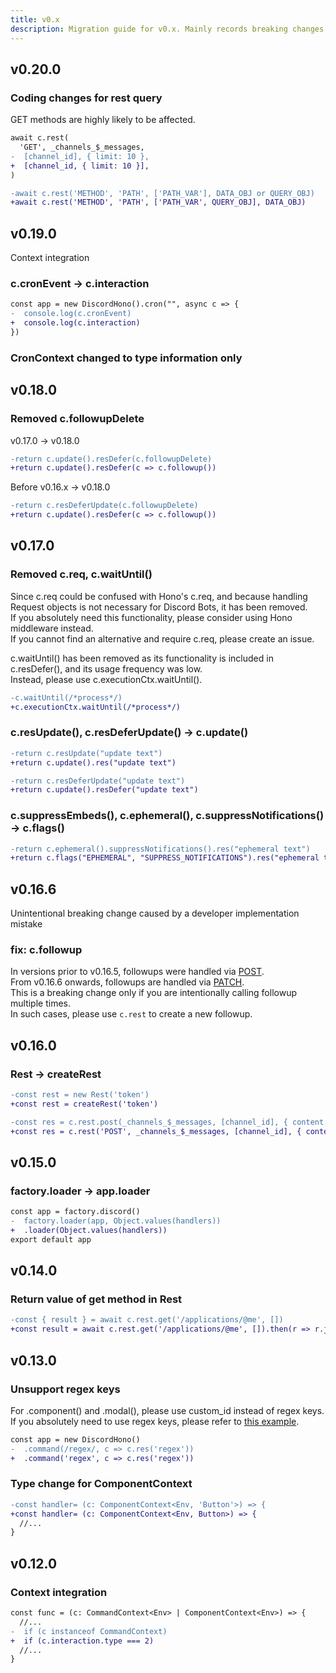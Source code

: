 ```yaml
---
title: v0.x
description: Migration guide for v0.x. Mainly records breaking changes.
---
```


## v0.20.0

### Coding changes for rest query

GET methods are highly likely to be affected.

```diff lang="ts"
await c.rest(
  'GET', _channels_$_messages,
-  [channel_id], { limit: 10 },
+  [channel_id, { limit: 10 }],
)
```

```diff lang="ts" "QUERY_OBJ"
-await c.rest('METHOD', 'PATH', ['PATH_VAR'], DATA_OBJ or QUERY_OBJ)
+await c.rest('METHOD', 'PATH', ['PATH_VAR', QUERY_OBJ], DATA_OBJ)
```

## v0.19.0

Context integration

### c.cronEvent -> c.interaction

```diff lang="ts"
const app = new DiscordHono().cron("", async c => {
-  console.log(c.cronEvent)
+  console.log(c.interaction)
})
```

### CronContext changed to type information only

## v0.18.0

### Removed c.followupDelete

v0.17.0 -> v0.18.0

```diff lang="ts"
-return c.update().resDefer(c.followupDelete)
+return c.update().resDefer(c => c.followup())
```

Before v0.16.x -> v0.18.0

```diff lang="ts"
-return c.resDeferUpdate(c.followupDelete)
+return c.update().resDefer(c => c.followup())
```

## v0.17.0

### Removed c.req, c.waitUntil()

Since c.req could be confused with Hono's c.req, and because handling Request objects is not necessary for Discord Bots, it has been removed.  
If you absolutely need this functionality, please consider using Hono middleware instead.  
If you cannot find an alternative and require c.req, please create an issue.

c.waitUntil() has been removed as its functionality is included in c.resDefer(), and its usage frequency was low.  
Instead, please use c.executionCtx.waitUntil().

```diff lang="ts"
-c.waitUntil(/*process*/)
+c.executionCtx.waitUntil(/*process*/)
```

### c.resUpdate(), c.resDeferUpdate() -> c.update()

```diff lang="ts"
-return c.resUpdate("update text")
+return c.update().res("update text")
```
```diff lang="ts"
-return c.resDeferUpdate("update text")
+return c.update().resDefer("update text")
```

### c.suppressEmbeds(), c.ephemeral(), c.suppressNotifications() -> c.flags()

```diff lang="ts"
-return c.ephemeral().suppressNotifications().res("ephemeral text")
+return c.flags("EPHEMERAL", "SUPPRESS_NOTIFICATIONS").res("ephemeral text")
```

## v0.16.6

Unintentional breaking change caused by a developer implementation mistake

### fix: c.followup

In versions prior to v0.16.5, followups were handled via [POST](https://discord.com/developers/docs/interactions/receiving-and-responding#create-followup-message).  
From v0.16.6 onwards, followups are handled via [PATCH](https://discord.com/developers/docs/interactions/receiving-and-responding#edit-original-interaction-response).  
This is a breaking change only if you are intentionally calling followup multiple times.  
In such cases, please use `c.rest` to create a new followup.

## v0.16.0

### Rest -> createRest

```diff lang="ts"
-const rest = new Rest('token')
+const rest = createRest('token')
```

```diff lang="ts"
-const res = c.rest.post(_channels_$_messages, [channel_id], { content: 'this is rest' })
+const res = c.rest('POST', _channels_$_messages, [channel_id], { content: 'this is rest' })
```

## v0.15.0

### factory.loader -> app.loader

```diff lang="ts"
const app = factory.discord()
-  factory.loader(app, Object.values(handlers))
+  .loader(Object.values(handlers))
export default app
```

## v0.14.0

### Return value of get method in Rest
```diff lang="ts"
-const { result } = await c.rest.get('/applications/@me', [])
+const result = await c.rest.get('/applications/@me', []).then(r => r.json())
```

## v0.13.0

### Unsupport regex keys

For .component() and .modal(), please use custom_id instead of regex keys.  
If you absolutely need to use regex keys, please refer to [this example](/ja/examples/regex-routing/).

```diff lang="ts"
const app = new DiscordHono()
-  .command(/regex/, c => c.res('regex'))
+  .command('regex', c => c.res('regex'))
```

### Type change for ComponentContext

```diff lang="ts"
-const handler= (c: ComponentContext<Env, 'Button'>) => {
+const handler= (c: ComponentContext<Env, Button>) => {
  //...
}
```

## v0.12.0

### Context integration
```diff lang="ts"
const func = (c: CommandContext<Env> | ComponentContext<Env>) => {
  //...
-  if (c instanceof CommandContext)
+  if (c.interaction.type === 2)
  //...
}
```
